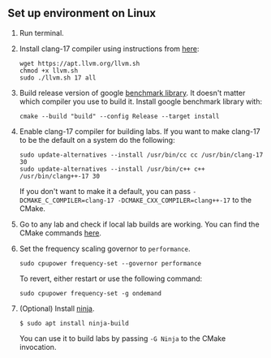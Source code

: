 ## Set up environment on Linux

1. Run terminal.

2. Install clang-17 compiler using instructions from [here](https://apt.llvm.org/):

    ```
    wget https://apt.llvm.org/llvm.sh
    chmod +x llvm.sh
    sudo ./llvm.sh 17 all
    ```

3. Build release version of google [benchmark library](https://github.com/google/benchmark#installation). It doesn't matter which compiler you use to build it. Install google benchmark library with:
    ```
    cmake --build "build" --config Release --target install
    ```

4. Enable clang-17 compiler for building labs. If you want to make clang-17 to be the default on a system do the following:
    ```
    sudo update-alternatives --install /usr/bin/cc cc /usr/bin/clang-17 30
    sudo update-alternatives --install /usr/bin/c++ c++ /usr/bin/clang++-17 30
    ```

    If you don't want to make it a default, you can pass `-DCMAKE_C_COMPILER=clang-17 -DCMAKE_CXX_COMPILER=clang++-17` to the CMake.

5. Go to any lab and check if local lab builds are working. You can find the CMake commands [here](GetStarted.md#how-to-build-lab-assignments). 

6. Set the frequency scaling governor to `performance`.
    ```
    sudo cpupower frequency-set --governor performance
    ```
    To revert, either restart or use the following command:
    ```
    sudo cpupower frequency-set -g ondemand
    ```

7. (Optional) Install [ninja](https://github.com/ninja-build).
    
    ```
    $ sudo apt install ninja-build
    ```
    
    You can use it to build labs by passing `-G Ninja` to the CMake invocation.
